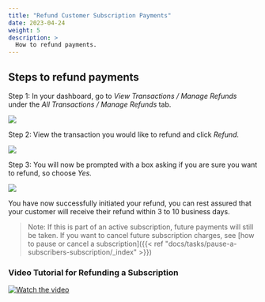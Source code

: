 ```yaml
---
title: "Refund Customer Subscription Payments"
date: 2023-04-24
weight: 5
description: >
  How to refund payments.
---
```


## Steps to refund payments

Step 1: In your dashboard, go to *View Transactions / Manage Refunds* under the *All Transactions / Manage Refunds* tab.

![](https://subscribie.co.uk/blog/content/images/size/w1000/2023/04/image-9.png)

Step 2: View the transaction you would like to refund and click *Refund.*

![](https://subscribie.co.uk/blog/content/images/size/w1000/2023/04/image-10.png)

Step 3: You will now be prompted with a box asking if you are sure you want to refund, so choose *Yes.*

![](https://subscribie.co.uk/blog/content/images/size/w1000/2023/04/image-11.png)

You have now successfully initiated your refund, you can rest assured that your customer will receive their refund within 3 to 10 business days.

>Note: If this is part of an active subscription, future payments will still be taken. If you want to cancel future subscription charges, see [how to pause or cancel a subscription]({{< ref "docs/tasks/pause-a-subscribers-subscription/_index" >}})

### Video Tutorial for Refunding a Subscription

[![Watch the video](https://github.com/Subscribie/subscribie/assets/30567984/ee4f2ebc-e7ef-4aba-9978-375ff5ff8e4a)](https://youtu.be/jgMdWjfzZSY)